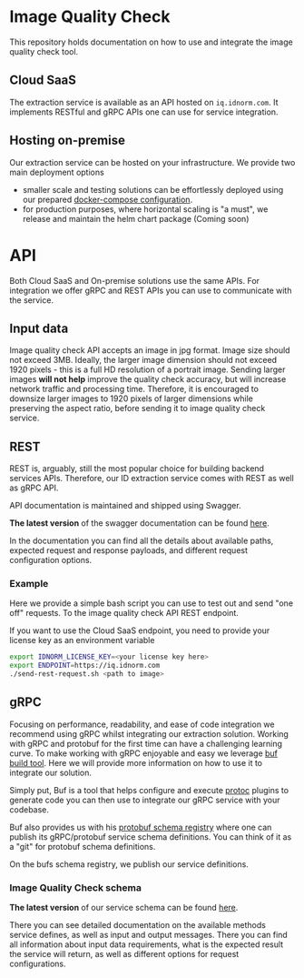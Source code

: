 # Image Quality Check

This repository holds documentation on how to use and integrate the image quality check tool.

## Cloud SaaS

The extraction service is available as an API hosted on `iq.idnorm.com`. It implements RESTful and gRPC APIs one can use
for service integration.

## Hosting on-premise

Our extraction service can be hosted on your infrastructure. We provide two main deployment options
 - smaller scale and testing solutions can be effortlessly deployed using our prepared [docker-compose configuration](onprem/docker-compose).
 - for production purposes, where horizontal scaling is "a must", we release and maintain the helm chart package (Coming soon)

# API

Both Cloud SaaS and On-premise solutions use the same APIs. For integration
we offer gRPC and REST APIs you can use to communicate with the service.

## Input data
Image quality check API accepts an image in jpg format. Image size should not exceed 3MB.
Ideally, the larger image dimension should not exceed 1920 pixels - this is a full HD resolution of a portrait image.
Sending larger images **will not help** improve the quality check accuracy, but will increase network traffic and processing time. Therefore,
it is encouraged to downsize larger images to 1920 pixels of larger dimensions while preserving the aspect ratio, before sending it to image
quality check service.

## REST

REST is, arguably, still the most popular choice for building backend services APIs. Therefore, our ID extraction service comes with REST as well as gRPC API.

API documentation is maintained and shipped using Swagger.

**The latest version** of the swagger documentation can be found [here](https://iq.apidocs.idnorm.com).

In the documentation you can find all the details about available paths, expected request and response payloads, and different request configuration options.

### Example

Here we provide a simple bash script you can use to test out and send "one off" requests. To the
image quality check API REST endpoint.

If you want to use the Cloud SaaS endpoint, you need to provide your license key as an environment variable

```bash
export IDNORM_LICENSE_KEY=<your license key here>
export ENDPOINT=https://iq.idnorm.com
./send-rest-request.sh <path to image>
```

## gRPC

Focusing on performance, readability, and ease of code integration we recommend using gRPC whilst integrating our
extraction solution. Working with gRPC and protobuf for the first time can have a challenging learning curve.
To make working with gRPC enjoyable and easy we leverage [buf build tool](https://buf.build/docs/introduction). Here we will provide more information on how to use it to integrate our solution.

Simply put, Buf is a tool that helps configure and execute [protoc](https://grpc.io/docs/protoc-installation/) plugins to generate code you can then use to integrate our gRPC service with your codebase.

Buf also provides us with his [protobuf schema registry](https://buf.build/explore) where one can publish its gRPC/protobuf service schema definitions. You can think of it as a "git" for protobuf schema definitions.

On the bufs schema registry, we publish our service definitions.


### Image Quality Check schema

**The latest version** of our service schema can be found [here](https://buf.build/idnorm/iq/docs/main:proto.iq.v1).

There you can see detailed documentation on the available methods service defines, as well as input and output messages.
There you can find all information about input data requirements, what is the expected result the service will return, as well as
different options for request configurations.
